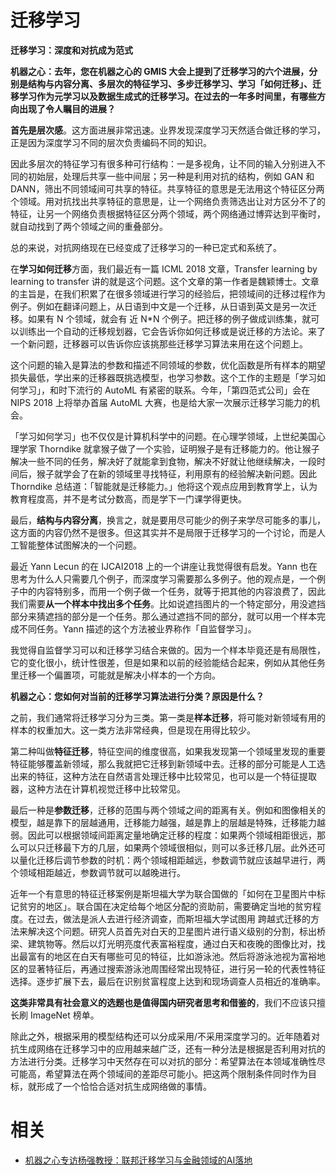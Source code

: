 
# 迁移学习


**迁移学习：深度和对抗成为范式**



**机器之心：去年，您在机器之心的 GMIS 大会上提到了迁移学习的六个进展，分别是结构与内容分离、多层次的特征学习、多步迁移学习、学习「如何迁移」、迁移学习作为元学习以及数据生成式的迁移学习。在过去的一年多时间里，有哪些方向出现了令人瞩目的进展？**



**首先是层次感**。这方面进展非常迅速。业界发现深度学习天然适合做迁移的学习，正是因为深度学习不同的层次负责编码不同的知识。



因此多层次的特征学习有很多种可行结构：一是多视角，让不同的输入分别进入不同的初始层，处理后共享一些中间层；另一种是利用对抗的结构，例如 GAN 和 DANN，筛出不同领域间可共享的特征。共享特征的意思是无法用这个特征区分两个领域。用对抗找出共享特征的意思是，让一个网络负责筛选出让对方区分不了的特征，让另一个网络负责根据特征区分两个领域，两个网络通过博弈达到平衡时，就自动找到了两个领域之间的重叠部分。



总的来说，对抗网络现在已经变成了迁移学习的一种已定式和系统了。



在**学习如何迁移**方面，我们最近有一篇 ICML 2018 文章，Transfer learning by learning to transfer 讲的就是这个问题。这个文章的第一作者是魏颖博士。文章的主旨是，在我们积累了在很多领域进行学习的经验后，把领域间的迁移过程作为例子。例如在翻译问题上，从日语到中文是一个迁移，从日语到英文是另一次迁移。如果有 N 个领域，就会有 近 N*N 个例子。把迁移的例子做成训练集，就可以训练出一个自动的迁移规划器，它会告诉你如何迁移或是说迁移的方法论。来了一个新问题，迁移器可以告诉你应该挑那些迁移学习算法来用在这个问题上。



这个问题的输入是算法的参数和描述不同领域的参数，优化函数是所有样本的期望损失最低，学出来的迁移器既挑选模型，也学习参数。这个工作的主题是「学习如何学习」，和时下流行的 AutoML 有紧密的联系。今年，「第四范式公司」会在 NIPS 2018 上将举办首届 AutoML 大赛，也是给大家一次展示迁移学习能力的机会。



「学习如何学习」也不仅仅是计算机科学中的问题。在心理学领域，上世纪美国心理学家 Thorndike 就拿猴子做了一个实验，证明猴子是有迁移能力的。他让猴子解决一些不同的任务，解决好了就能拿到食物，解决不好就让他继续解决，一段时间后，猴子就学会了在新的领域里寻找特征，利用原有的经验解决新问题。因此 Thorndike 总结道：「智能就是迁移能力。」他将这个观点应用到教育学上，认为教育程度高，并不是考试分数高，而是学下一门课学得更快。



最后，**结构与内容分离**，换言之，就是要用尽可能少的例子来学尽可能多的事儿，这方面的内容仍然不是很多。但这其实并不是局限于迁移学习的一个讨论，而是人工智能整体试图解决的一个问题。



最近 Yann Lecun 的在 IJCAI2018 上的一个讲座让我觉得很有启发。Yann 也在思考为什么人只需要几个例子，而深度学习需要那么多例子。他的观点是，一个例子中的内容特别多，而用一个例子做一个任务，就等于把其他的内容浪费了，因此我们需要**从一个样本中找出多个任务**。比如说遮挡图片的一个特定部分，用没遮挡部分来猜遮挡的部分是一个任务。那么通过遮挡不同的部分，就可以用一个样本完成不同任务。Yann 描述的这个方法被业界称作「自监督学习」。



我觉得自监督学习可以和迁移学习结合来做的。因为一个样本毕竟还是有局限性，它的变化很小，统计性很差，但是如果和以前的经验能结合起来，例如从其他任务里迁移一个偏置项，可能就是解决小样本的一个方向。



**机器之心：您如何对当前的迁移学习算法进行分类？原因是什么？**



之前，我们通常将迁移学习分为三类。第一类是**样本迁移**，将可能对新领域有用的样本的权重加大。这一类方法非常经典，但是现在用得比较少。



第二种叫做**特征迁移**，特征空间的维度很高，如果我发现第一个领域里发现的重要特征能够覆盖新领域，那么我就把它迁移到新领域中去。迁移的部分可能是人工选出来的特征，这种方法在自然语言处理迁移中比较常见，也可以是一个特征提取器，这种方法在计算机视觉迁移中比较常见。



最后一种是**参数迁移**，迁移的范围与两个领域之间的距离有关。例如和图像相关的模型，越是靠下的层越通用，迁移能力越强，越是靠上的层越是特殊，迁移能力越弱。因此可以根据领域间距离定量地确定迁移的程度：如果两个领域相距很远，那么可以只迁移最下方的几层，如果两个领域很相似，则可以多迁移几层。此外还可以量化迁移后调节参数的时机：两个领域相距越远，参数调节就应该越早进行，两个领域相距越近，参数调节就可以越晚进行。



近年一个有意思的特征迁移案例是斯坦福大学为联合国做的「如何在卫星图片中标记贫穷的地区」。联合国在决定给每个地区分配的资助前，需要确定当地的贫穷程度。在过去，做法是派人去进行经济调查，而斯坦福大学试图用 跨越式迁移的方法来解决这个问题。研究人员首先对白天的卫星图片进行语义级别的分割，标出桥梁、建筑物等。然后以灯光明亮度代表富裕程度，通过白天和夜晚的图像比对，找出最富有的地区在白天有哪些可见的特征，比如游泳池。然后将游泳池视为富裕地区的显著特征后，再通过搜索游泳池周围经常出现特征，进行另一轮的代表性特征选择。逐步扩展下去，最后在识别贫富程度上达到和现场调查人员相近的准确率。



**这类非常具有社会意义的选题也是值得国内研究者思考和借鉴的**，我们不应该只擅长刷 ImageNet 榜单。



除此之外，根据采用的模型结构还可以分成采用/不采用深度学习的。近年随着对抗生成网络在迁移学习中的应用越来越广泛，还有一种分法是根据是否利用对抗的方法进行分类。迁移学习中天然存在可以对抗的部分：希望算法在本领域准确性尽可能高，希望算法在两个领域间的差距尽可能小。把这两个限制条件同时作为目标，就形成了一个恰恰合适对抗生成网络做的事情。


# 相关

- [机器之心专访杨强教授：联邦迁移学习与金融领域的AI落地](https://mp.weixin.qq.com/s?__biz=MzA3MzI4MjgzMw==&mid=2650746037&idx=1&sn=646008f2d88f2377b4564282add32aed&chksm=871ae8cbb06d61dd498817437fe76d2760a906ab808f3025fc396d22d560177448c8e5eb27cb&mpshare=1&scene=1&srcid=0801X9tUQ4I6DlMCmKCvy77B#rd)
